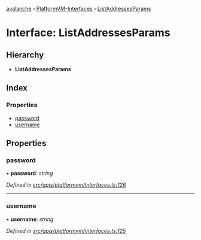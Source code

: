 [avalanche](../README.md) › [PlatformVM-Interfaces](../modules/platformvm_interfaces.md) › [ListAddressesParams](platformvm_interfaces.listaddressesparams.md)

# Interface: ListAddressesParams

## Hierarchy

* **ListAddressesParams**

## Index

### Properties

* [password](platformvm_interfaces.listaddressesparams.md#password)
* [username](platformvm_interfaces.listaddressesparams.md#username)

## Properties

###  password

• **password**: *string*

*Defined in [src/apis/platformvm/interfaces.ts:126](https://github.com/ava-labs/avalanchejs/blob/ca67b81/src/apis/platformvm/interfaces.ts#L126)*

___

###  username

• **username**: *string*

*Defined in [src/apis/platformvm/interfaces.ts:125](https://github.com/ava-labs/avalanchejs/blob/ca67b81/src/apis/platformvm/interfaces.ts#L125)*
